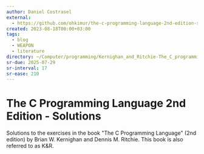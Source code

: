 ```yaml
---
author: Daniel Costrasel
external:
  - https://github.com/ohkimur/the-c-programming-language-2nd-edition-solutions
created: 2023-08-18T00:00+03:00
tags:
  - blog
  - WEAPON
  - literature
directory: ~/Computer/programming/Kernighan_and_Ritchie-The_C_programming_language/Costrasel-The_C_Programming_Language_Solutions/
sr-due: 2025-07-29
sr-interval: 17
sr-ease: 210
---
```


# The C Programming Language 2nd Edition - Solutions

Solutions to the exercises in the book "The C Programming Language" (2nd edition) by Brian W. Kernighan and Dennis M. Ritchie. This book is also referred to as K&R.
